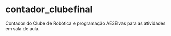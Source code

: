 # contador_clubefinal
Contador do Clube de Robótica e programação AE3Elvas para as atividades em sala de aula.
